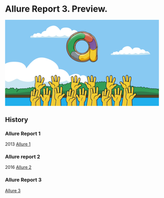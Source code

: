 # Allure Report 3. Preview.

![Everyone wants it, eh?](cover.png)

## History

### Allure Report 1

2013 [Allure 1](/toc/allure1.md)

### Allure report 2

2016 [Allure 2](/toc/allure2.md)

### Allure Report 3

[Allure 3](/toc/allure3.md)